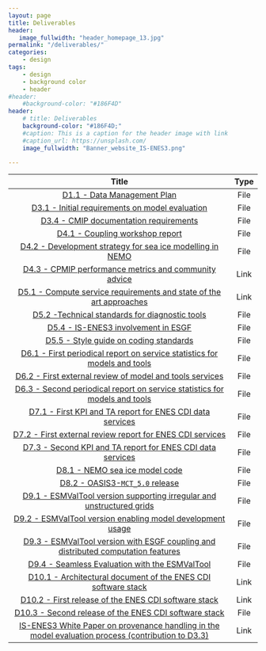 ```yaml
---
layout: page
title: Deliverables
header:
   image_fullwidth: "header_homepage_13.jpg"
permalink: "/deliverables/"
categories:
    - design
tags:
    - design
    - background color
    - header
#header:
    #background-color: "#186F4D"
header:
    # title: Deliverables
    background-color: "#186F4D;"
    #caption: This is a caption for the header image with link
    #caption_url: https://unsplash.com/
    image_fullwidth: "Banner_website_IS-ENES3.png"

---
```


Title | Type
:----:|:----:
[D1.1 - Data Management Plan](https://raw.githubusercontent.com/valeriupredoi/valeriupredoi.github.io/master/pdf_documents/IS-ENES3_D1.1.pdf) | File
[D3.1 - Initial requirements on model evaluation](https://raw.githubusercontent.com/valeriupredoi/valeriupredoi.github.io/master/pdf_documents/IS-ENES3_D3.1-vf.pdf) | File
[D3.4 - CMIP documentation requirements](https://raw.githubusercontent.com/valeriupredoi/valeriupredoi.github.io/master/pdf_documents/IS-ENES3_D3.4.pdf)| File
[D4.1 - Coupling workshop report](https://raw.githubusercontent.com/valeriupredoi/valeriupredoi.github.io/master/pdf_documents/IS-ENES3_D4.1_Coupling_workshop_report.pdf) | File
[D4.2 - Development strategy for sea ice modelling in NEMO](https://raw.githubusercontent.com/valeriupredoi/valeriupredoi.github.io/master/pdf_documents/IS-ENES3_D4.2_Development_strategy_for_sea_ice_modelling_in_NEMO.pdf) | File
[D4.3 - CPMIP performance metrics and community advice](https://zenodo.org/record/6394049#.YkxFuzyxXkN) | Link
[D5.1 - Compute service requirements and state of the art approaches](https://raw.githubusercontent.com/valeriupredoi/valeriupredoi.github.io/master/pdf_documents/IS-ENES3_D5.1_Compute_service_requirements_and_state_of_the_art_approaches.pdf) | Link
[D5.2 -Technical standards for diagnostic tools](https://raw.githubusercontent.com/valeriupredoi/valeriupredoi.github.io/master/pdf_documents/IS-ENES3_D5.2.pdf) | File
[D5.4 - IS-ENES3 involvement in ESGF](https://raw.githubusercontent.com/valeriupredoi/valeriupredoi.github.io/master/pdf_documents/IS-ENES3_D5.4_ESGF_involvement.pdf) | File
[D5.5 - Style guide on coding standards](https://raw.githubusercontent.com/valeriupredoi/valeriupredoi.github.io/master/pdf_documents/IS-ENES3_D5.5.pdf) | File
[D6.1 - First periodical report on service statistics for models and tools](https://raw.githubusercontent.com/valeriupredoi/valeriupredoi.github.io/master/pdf_documents/IS-ENES3-VA1-D6.1.pdf) | File
[D6.2 - First external review of model and tools services](https://raw.githubusercontent.com/valeriupredoi/valeriupredoi.github.io/master/pdf_documents/IS-ENES3-VA1-D6.2-vf.pdf) | File
[D6.3 - Second periodical report on service statistics for models and tools](https://raw.githubusercontent.com/valeriupredoi/valeriupredoi.github.io/master/pdf_documents/IS-ENES3_D6.3.pdf) | File
[D7.1 - First KPI and TA report for ENES CDI data services](https://raw.githubusercontent.com/valeriupredoi/valeriupredoi.github.io/master/pdf_documents/IS-ENES3_D7.1.pdf) | File
[D7.2 - First external review report for ENES CDI services](https://raw.githubusercontent.com/valeriupredoi/valeriupredoi.github.io/master/pdf_documents/IS-ENES3_D7.2.pdf) | File
[D7.3 - Second KPI and TA report for ENES CDI data services](https://raw.githubusercontent.com/valeriupredoi/valeriupredoi.github.io/master/pdf_documents/IS-ENES3-D7.3.pdf) | File
[D8.1 - NEMO sea ice model code](https://raw.githubusercontent.com/valeriupredoi/valeriupredoi.github.io/master/pdf_documents/IS-ENES3_D8.1_NEMO-seaice-code_Sept-2021_FINAL.pdf)| File
[D8.2 - OASIS3-`MCT_5.0` release](https://raw.githubusercontent.com/valeriupredoi/valeriupredoi.github.io/master/pdf_documents/IS-ENES3_D8.2.pdf) | File
[D9.1 - ESMValTool version supporting irregular and unstructured grids](https://raw.githubusercontent.com/valeriupredoi/valeriupredoi.github.io/master/pdf_documents/IS-ENES3_D9.1.pdf) | File
[D9.2 - ESMValTool version enabling model development usage](https://raw.githubusercontent.com/valeriupredoi/valeriupredoi.github.io/master/pdf_documents/IS-ENES3_D9.2_ESMValTool_version_enabling_model_development_usage.pdf) | File
[D9.3 - ESMValTool version with ESGF coupling and distributed computation features](https://raw.githubusercontent.com/valeriupredoi/valeriupredoi.github.io/master/pdf_documents/ISENES3_D9.3.pdf) | File
[D9.4 - Seamless Evaluation with the ESMValTool](https://raw.githubusercontent.com/valeriupredoi/valeriupredoi.github.io/master/pdf_documents/IS-ENES3_D9.4.pdf) | File
[D10.1 - Architectural document of the ENES CDI software stack](https://zenodo.org/record/4309892#.Ykw7jDyxXkN) | Link
[D10.2 - First release of the ENES CDI software stack](https://zenodo.org/record/4450012#.YkxFyDyxXkO) | Link
[D10.3 - Second release of the ENES CDI software stack](https://raw.githubusercontent.com/valeriupredoi/valeriupredoi.github.io/master/pdf_documents/IS-ENES3_D10.3.pdf) | File
[IS-ENES3 White Paper on provenance handling in the model evaluation process (contribution to D3.3)](https://zenodo.org/record/5759571#.YkxFwzyxXkN) | Link
